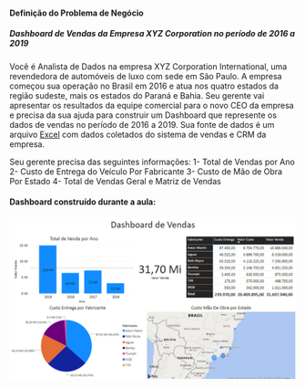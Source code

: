 ####  Definição do Problema de Negócio

##### Dashboard de Vendas da Empresa XYZ Corporation no período de 2016 a 2019

 Você é Analista de Dados na empresa XYZ Corporation International, uma revendedora de automóveis de luxo com sede em São Paulo. A empresa começou sua operação no Brasil em 2016 e atua nos quatro estados da região sudeste, mais os estados do Paraná e Bahia. Seu gerente vai apresentar os resultados da equipe comercial para o novo CEO da empresa e precisa da sua ajuda para construir um Dashboard que represente os dados de vendas no período de 2016 a 2019.  Sua fonte de dados é um arquivo [Excel](http://https://github.com/brunalimap/Power_BI_DSA_2.0/blob/main/Cap-02/DadosVendaCarros.xlsx "Excel")  com dados coletados do sistema de vendas e CRM da empresa.

Seu gerente precisa das seguintes informações:
	1- Total de Vendas por Ano
	2- Custo de Entrega do Veículo Por Fabricante
	3- Custo de Mão de Obra Por Estado
	4- Total de Vendas Geral e Matriz de Vendas

#### Dashboard construído durante a aula:

![Dashboard](https://github.com/brunalimap/Power_BI_DSA_2.0/blob/main/Cap-02/imagem01.png "Dashboard")
